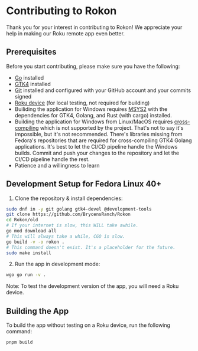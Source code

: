 # Contributing to Rokon

Thank you for your interest in contributing to Rokon! We appreciate your help in making our Roku remote app even better.

## Prerequisites

Before you start contributing, please make sure you have the following:

- [Go](https://golang.org) installed
- [GTK4](https://www.gtk.org) installed
- [Git](https://git-scm.com) installed and configured with your GitHub account and your commits signed
- [Roku device](https://www.roku.com/products/roku-tv) (for local testing, not required for building)
- Builiding the application for Windows requires [MSYS2](https://www.msys2.org/) with the dependencies for GTK4, Golang, and Rust (with cargo) installed.
- Building the application for Windows from Linux/MacOS requires [cross-compiling](https://github.com/diamondburned/gotk4/issues/147) which is not supported by the project. That's not to say it's impossible, but it's not recommended. There's libraries missing from Fedora's repositories that are required for cross-compiling GTK4 Golang applications. It's best to let the CI/CD pipeline handle the Windows builds. Commit and push your changes to the repository and let the CI/CD pipeline handle the rest.
- Patience and a willingness to learn

## Development Setup for Fedora Linux 40+

1. Clone the repository & install dependencies:

```bash
sudo dnf in -y git golang gtk4-devel @development-tools
git clone https://github.com/BrycensRanch/Rokon
cd Rokon/old
# If your internet is slow, this WILL take awhile.
go mod download all
# This will always take a while, CGO is slow.
go build -v -o rokon .
# This command doesn't exist. It's a placeholder for the future.
sudo make install
```

2. Run the app in development mode:

```bash
wgo go run -v .
```

Note: To test the development version of the app, you will need a Roku device.

## Building the App

To build the app without testing on a Roku device, run the following command:

```bash
pnpm build
```
